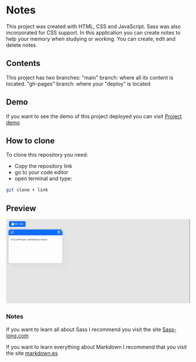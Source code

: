 # Notes
This project was created with HTML, CSS and JavaScript. Sass was also incorporated for CSS support.
In this application you can create notes to help your memory when studying or working. You can create, edit and delete notes.

## Contents
This project has two branches:
"main" branch: where all its content is located.
"gh-pages" branch: where your "deploy" is located

## Demo
If you want to see the demo of this project deployed you can visit [Project demo](https://joseottonello.github.io/app-notes//)

## How to clone
To clone this repository you need:
* Copy the repository link
* go to your code editor
* open terminal and type:
```bash
git clone + link
```

## Preview
![](./assets/gif.gif)

### Notes
If you want to learn all about Sass I recommend you visit the site [Sass-long.com](https://sass-lang.com//)

If you want to learn everything about Markdown I recommend that you visit the site [markdown.es](https://markdown.es/sintaxis-markdown/)